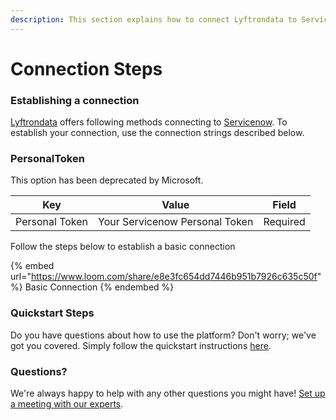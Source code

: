 ```yaml
---
description: This section explains how to connect Lyftrondata to Servicenow.
---
```


# Connection Steps

### Establishing a connection

[Lyftrondata](https://www.lyftrondata.com) offers following methods connecting to [Servicenow](https://www.lyftrondata.com/integration/business-analytics/service-now/). To establish your connection, use the connection strings described below.

### PersonalToken

This option has been deprecated by Microsoft.

| Key            | Value                          | Field    |
| -------------- | ------------------------------ | -------- |
| Personal Token | Your Servicenow Personal Token | Required |

Follow the steps below to establish a basic connection

{% embed url="https://www.loom.com/share/e8e3fc654dd7446b951b7926c635c50f" %}
Basic Connection
{% endembed %}

### Quickstart Steps

Do you have questions about how to use the platform? Don't worry; we've got you covered. Simply follow the quickstart instructions [here](./).

### Questions? <a href="#questions" id="questions"></a>

We're always happy to help with any other questions you might have! [Set up a meeting with our experts](https://www.lyftrondata.com/book-a-meeting/).
